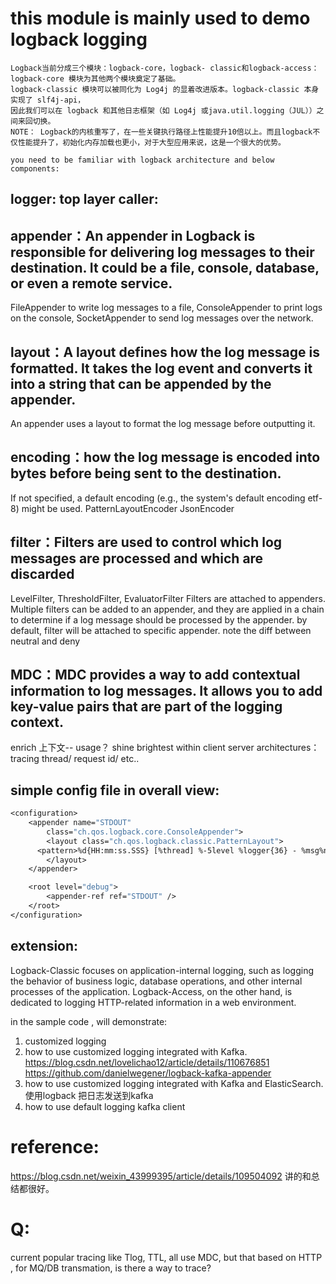 # this module is mainly used to demo logback logging
    Logback当前分成三个模块：logback-core，logback- classic和logback-access：
    logback-core 模块为其他两个模块奠定了基础。
    logback-classic 模块可以被同化为 Log4j 的显着改进版本。logback-classic 本身实现了 slf4j-api，
    因此我们可以在 logback 和其他日志框架（如 Log4j 或java.util.logging（JUL））之间来回切换。
    NOTE： Logback的内核重写了，在一些关键执行路径上性能提升10倍以上。而且logback不仅性能提升了，初始化内存加载也更小，对于大型应用来说，这是一个很大的优势。

    you need to be familiar with logback architecture and below components:
## logger: top layer caller:

## appender：An appender in Logback is responsible for delivering log messages to their destination. It could be a file, console, database, or even a remote service.
FileAppender to write log messages to a file,
ConsoleAppender to print logs on the console,
SocketAppender to send log messages over the network.

## layout：A layout defines how the log message is formatted. It takes the log event and converts it into a string that can be appended by the appender.
An appender uses a layout to format the log message before outputting it.

## encoding：how the log message is encoded into bytes before being sent to the destination.
If not specified, a default encoding (e.g., the system's default encoding etf-8) might be used.
PatternLayoutEncoder
JsonEncoder

## filter：Filters are used to control which log messages are processed and which are discarded
LevelFilter, ThresholdFilter, EvaluatorFilter
Filters are attached to appenders. Multiple filters can be added to an appender, and they are applied in a chain to determine if a log message should be processed by the appender.
by default, filter will be attached to specific appender.
note the diff between neutral and deny

## MDC：MDC provides a way to add contextual information to log messages. It allows you to add key-value pairs that are part of the logging context.
  enrich 上下文-- usage？ 
  shine brightest within client server architectures： tracing thread/ request id/ etc..
  
## simple config file in overall view:
```dockerfile
<configuration>
	<appender name="STDOUT"
		class="ch.qos.logback.core.ConsoleAppender">
		<layout class="ch.qos.logback.classic.PatternLayout">
      <pattern>%d{HH:mm:ss.SSS} [%thread] %-5level %logger{36} - %msg%n</pattern>
		</layout>
	</appender>

	<root level="debug">
		<appender-ref ref="STDOUT" />
	</root>
</configuration>
```
## extension:
Logback-Classic focuses on application-internal logging, such as logging the behavior of business logic, database operations, and other internal processes of the application. 
Logback-Access, on the other hand, is dedicated to logging HTTP-related information in a web environment.

in the sample code , will demonstrate:
1. customized logging
2. how to use customized logging integrated with Kafka.
   https://blog.csdn.net/lovelichao12/article/details/110676851
   https://github.com/danielwegener/logback-kafka-appender
3. how to use customized logging integrated with Kafka and ElasticSearch.
  使用logback 把日志发送到kafka
4. how to use default logging kafka client


# reference: 
  https://blog.csdn.net/weixin_43999395/article/details/109504092
  讲的和总结都很好。

# Q:
current popular tracing like Tlog, TTL, all use MDC, but that based on HTTP , for MQ/DB transmation, is there a way to trace?


